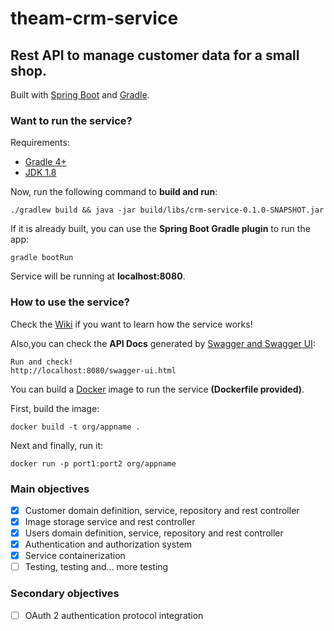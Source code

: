 # theam-crm-service
## Rest API to manage customer data for a small shop.
Built with [Spring Boot](https://spring.io) and [Gradle](https://gradle.org).

### Want to run the service? 
Requirements:
- [Gradle 4+](https://gradle.org)
- [JDK 1.8](https://www.oracle.com/technetwork/java/javase/downloads/index.html)

Now, run the following command to **build and run**:
```
./gradlew build && java -jar build/libs/crm-service-0.1.0-SNAPSHOT.jar
```

If it is already built, you can use the **Spring Boot Gradle plugin** to run the app:
```
gradle bootRun
```

Service will be running at **localhost:8080**.

### How to use the service?
Check the [Wiki](https://github.com/AdrianLorenzoDev/theam-crm-service/wiki) if you want to learn how the service works!

Also,you can check the **API Docs** generated by [Swagger and Swagger UI](https://swagger.io):
```
Run and check!
http://localhost:8080/swagger-ui.html
```

You can build a [Docker](https://www.docker.com) image to run the service **(Dockerfile provided)**.

First, build the image:
```
docker build -t org/appname .
```

Next and finally, run it:
```
docker run -p port1:port2 org/appname
```

### Main objectives
- [x] Customer domain definition, service, repository and rest controller
- [x] Image storage service and rest controller
- [x] Users domain definition, service, repository and rest controller
- [x] Authentication and authorization system
- [x] Service containerization
- [ ] Testing, testing and... more testing

### Secondary objectives
- [ ] OAuth 2 authentication protocol integration
